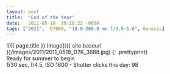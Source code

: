 ```yaml
---
layout: post
title:  "End of the Year"
date:   2011-05-18  19:28:23 -0600
tags: ["2011",  D7000, "18.0-200.0 mm f/3.5-5.6", Genesis]
---
```

![{{ page.title }} Image]({{ site.baseurl }}/images/2011/2011_0518_D7K_3688.jpg)
{: .prettyprint}  
Ready for summer to begin  
1/30 sec, f/4.5, ISO 1600 - Shutter clicks this day: 98